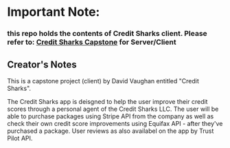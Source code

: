 # Important Note:
### this repo holds the contents of Credit Sharks client. Please refer to: <a href="https://github.com/davidvaughan86/CreditSharks-Capstone">Credit Sharks Capstone</a> for Server/Client

## Creator's Notes

This is a capstone project (client) by David Vaughan entitled "Credit Sharks".

The Credit Sharks app is deisgned to help the user improve their credit scores through a personal agent of the Credit Sharks LLC. The user will be able to purchase packages using Stripe API from the company as well as check their own credit score improvements using Equifax API - after they've purchased a package. User reviews as also availabel on the app by Trust Pilot API.

